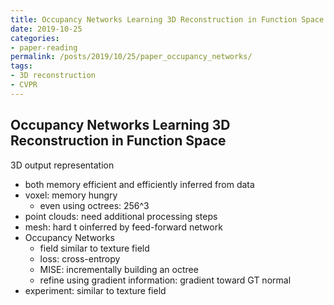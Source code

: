 ```yaml
---
title: Occupancy Networks Learning 3D Reconstruction in Function Space
date: 2019-10-25
categories:
- paper-reading
permalink: /posts/2019/10/25/paper_occupancy_networks/
tags:
- 3D reconstruction
- CVPR
---
```


## Occupancy Networks Learning 3D Reconstruction in Function Space

3D output representation
- both memory efficient and efficiently inferred from data
- voxel: memory hungry
    - even using octrees: 256^3
- point clouds: need additional processing steps
- mesh: hard t oinferred by feed-forward network
- Occupancy Networks
    - field similar to texture field
    - loss: cross-entropy
    - MISE: incrementally building an octree
    - refine using gradient information: gradient toward GT normal
- experiment: similar to texture field
